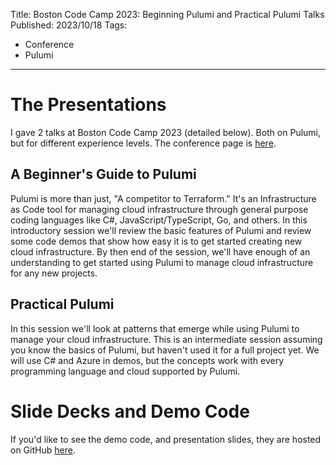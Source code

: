 Title: Boston Code Camp 2023: Beginning Pulumi and Practical Pulumi Talks
Published: 2023/10/18
Tags:

- Conference
- Pulumi

---

# The Presentations

I gave 2 talks at Boston Code Camp 2023 (detailed below). Both on Pulumi, but for different experience levels. The conference page is <a target="_blank" href="https://www.bostoncodecamp.com/CC35/Schedule/SessionGrid">here</a>.

## A Beginner's Guide to Pulumi

Pulumi is more than just, "A competitor to Terraform." It's an Infrastructure as Code tool for managing cloud infrastructure through general purpose coding languages like C#, JavaScript/TypeScript, Go, and others. In this introductory session we'll review the basic features of Pulumi and review some code demos that show how easy it is to get started creating new cloud infrastructure. By then end of the session, we'll have enough of an understanding to get started using Pulumi to manage cloud infrastructure for any new projects.

## Practical Pulumi

In this session we'll look at patterns that emerge while using Pulumi to manage your cloud infrastructure. This is an intermediate session assuming you know the basics of Pulumi, but haven't used it for a full project yet. We will use C# and Azure in demos, but the concepts work with every programming language and cloud supported by Pulumi.

# Slide Decks and Demo Code

If you'd like to see the demo code, and presentation slides, they are hosted on GitHub <a target="_blank" href="https://github.com/ProgrammerAL/Presentations-2023/tree/main/boston-code-camp-35">here</a>.
